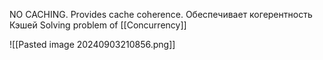 NO CACHING. Provides cache coherence. Обеспечивает когерентность Кэшей 
Solving problem of [[Concurrency]]

![[Pasted image 20240903210856.png]]
